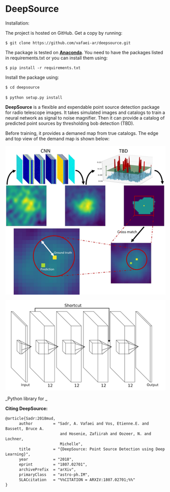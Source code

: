 DeepSource
=======

Installation:

The project is hosted on GitHub. Get a copy by running:
```
$ git clone https://github.com/vafaei-ar/deepsource.git
```
The package is tested on [**Anaconda**](https://www.anaconda.com/download/#linux). You need to have the packages listed in requirements.txt or you can install them using:
```
$ pip install -r requirements.txt 
```
Install the package using:
```
$ cd deepsource

$ python setup.py install
```

**DeepSource** is a flexible and expendable point source detection package for radio telescope images. It takes simulated images and catalogs to train a neural network as signal to noise magnifier. Then it can provide a catalog of predicted point sources by thresholding bob detection (TBD).

Before training, it provides a demaned map from true catalogs. The edge and top view of the demand map is shown below:

<p align="center">
  <img src="./images/ds9flow.jpg" width="800"/>
</p>


<p align="center">
  <img src="./images/Network_1.jpg" width="700"/>
</p>


_Python library for _


**Citing DeepSource:** 
```
@article{Sadr:2018mud,
      author         = "Sadr, A. Vafaei and Vos, Etienne.E. and Bassett, Bruce A.
                        and Hosenie, Zafiirah and Oozeer, N. and Lochner,
                        Michelle",
      title          = "{DeepSource: Point Source Detection using Deep Learning}",
      year           = "2018",
      eprint         = "1807.02701",
      archivePrefix  = "arXiv",
      primaryClass   = "astro-ph.IM",
      SLACcitation   = "%%CITATION = ARXIV:1807.02701;%%"
}
```
